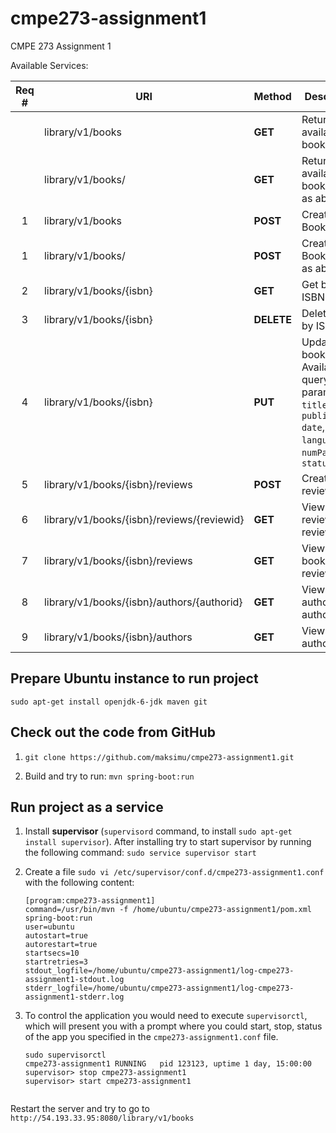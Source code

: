cmpe273-assignment1
===================

CMPE 273 Assignment 1



Available Services:

Req #  | URI                                                | Method        |Description
:-----:|----------------------------------------------------|---------------|-------------------------------
       | library/v1/books                                   | **GET**       |Returns all available books
       | library/v1/books/                                  | **GET**       |Returns all available books (same as above)
1      | library/v1/books                                   | **POST**      |Create new Book
1      | library/v1/books/                                  | **POST**      |Create new Book (Save as above)
2      | library/v1/books/{isbn}                            | **GET**       |Get book by ISBN
3      | library/v1/books/{isbn}                            | **DELETE**    |Delete book by ISBN
4      | library/v1/books/{isbn}                            | **PUT**       |Update a book. Available query parameteres: `title`, `publication-date`, `language`, `numPage`, and `status`
5      | library/v1/books/{isbn}/reviews                    | **POST**      |Create book review
6      | library/v1/books/{isbn}/reviews/{reviewid}         | **GET**       |View book review by review id
7      | library/v1/books/{isbn}/reviews                    | **GET**       |View all book reviews
8      | library/v1/books/{isbn}/authors/{authorid}         | **GET**       |View book author by author id
9      | library/v1/books/{isbn}/authors                    | **GET**       |View all authors


Prepare Ubuntu instance to run project
---------------------------------------
`sudo apt-get install openjdk-6-jdk maven git`

Check out the code from GitHub
------------------------------
1. `git clone https://github.com/maksimu/cmpe273-assignment1.git`

2. Build and try to run: `mvn spring-boot:run`


Run project as a service
------------------------

1. Install **supervisor** (`supervisord` command, to install `sudo apt-get install supervisor`). After installing try to start supervisor by running the following command: `sudo service supervisor start`

2. Create a file `sudo vi /etc/supervisor/conf.d/cmpe273-assignment1.conf` with the following content:
	```
	[program:cmpe273-assignment1]
	command=/usr/bin/mvn -f /home/ubuntu/cmpe273-assignment1/pom.xml spring-boot:run
	user=ubuntu
	autostart=true
	autorestart=true
	startsecs=10
	startretries=3
	stdout_logfile=/home/ubuntu/cmpe273-assignment1/log-cmpe273-assignment1-stdout.log
	stderr_logfile=/home/ubuntu/cmpe273-assignment1/log-cmpe273-assignment1-stderr.log

3. To control the application you would need to execute `supervisorctl`, which will present you with a prompt where you could start, stop, status of the app you specified in the `cmpe273-assignment1.conf` file.
	
	```
	sudo supervisorctl
	cmpe273-assignment1 RUNNING   pid 123123, uptime 1 day, 15:00:00
	supervisor> stop cmpe273-assignment1
	supervisor> start cmpe273-assignment1

	
Restart the server and try to go to `http://54.193.33.95:8080/library/v1/books`

